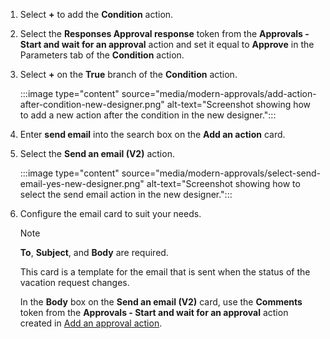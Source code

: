1. Select **+** to add the **Condition** action.
1. Select the **Responses Approval response** token from the **Approvals - Start and wait for an approval** action and set it equal to **Approve** in the Parameters tab of the **Condition** action.

1. Select **+** on the **True** branch of the **Condition** action.

    :::image type="content" source="media/modern-approvals/add-action-after-condition-new-designer.png" alt-text="Screenshot showing how to add a new action after the condition in the new designer.":::
1. Enter **send email** into the search box on the **Add an action** card.
1. Select the **Send an email (V2)** action.

    :::image type="content" source="media/modern-approvals/select-send-email-yes-new-designer.png" alt-text="Screenshot showing how to select the send email action in the new designer.":::
1. Configure the email card to suit your needs.

     >[!NOTE]
     > **To**, **Subject**, and **Body** are required.

     This card is a template for the email that is sent when the status of the vacation request changes.

     In the **Body** box on the **Send an email (V2)** card, use the **Comments** token from the **Approvals - Start and wait for an approval** action created in [Add an approval action](../modern-approvals.md#add-an-approval-action).
